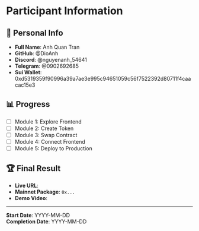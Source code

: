 # Participant Information

## 👤 Personal Info

- **Full Name**: Anh Quan Tran
- **GitHub**: @DioAnh
- **Discord**: @nguyenanh_54641
- **Telegram**: @0902692685
- **Sui Wallet**: 0xd5319359f90996a39a7ae3e995c94651059c56f7522392d80711f4caacac15e3

## 📊 Progress

- [ ] Module 1: Explore Frontend
- [ ] Module 2: Create Token
- [ ] Module 3: Swap Contract
- [ ] Module 4: Connect Frontend
- [ ] Module 5: Deploy to Production

## 🏆 Final Result

- **Live URL**: 
- **Mainnet Package**: `0x...`
- **Demo Video**: 

---

**Start Date**: YYYY-MM-DD  
**Completion Date**: YYYY-MM-DD
